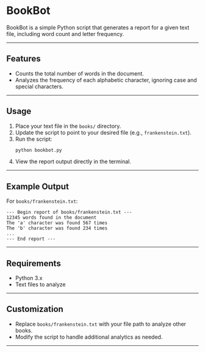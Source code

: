 # BookBot

BookBot is a simple Python script that generates a report for a given text file, including word count and letter frequency.

---

## Features

- Counts the total number of words in the document.
- Analyzes the frequency of each alphabetic character, ignoring case and special characters.

---

## Usage

1. Place your text file in the `books/` directory.
2. Update the script to point to your desired file (e.g., `frankenstein.txt`).
3. Run the script:
   ```bash
   python bookbot.py
   ```
4. View the report output directly in the terminal.

---

## Example Output

For `books/frankenstein.txt`:

```
--- Begin report of books/frankenstein.txt ---
12345 words found in the document
The 'a' character was found 567 times
The 'b' character was found 234 times
...
--- End report ---
```

---

## Requirements

- Python 3.x
- Text files to analyze

---

## Customization

- Replace `books/frankenstein.txt` with your file path to analyze other books.
- Modify the script to handle additional analytics as needed.

---

